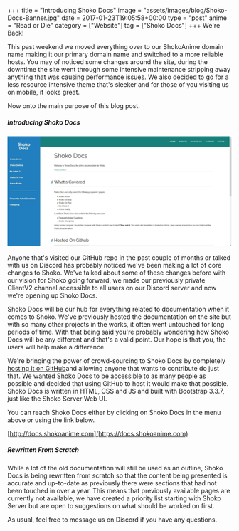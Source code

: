 +++
title = "Introducing Shoko Docs"
image = "assets/images/blog/Shoko-Docs-Banner.jpg"
date = 2017-01-23T19:05:58+00:00
type = "post"
anime = "Read or Die"
category = ["Website"]
tag = ["Shoko Docs"]
+++
We're Back!

This past weekend we moved everything over to our ShokoAnime domain name making it our primary domain name and switched to a more reliable hosts. You may of noticed some changes around the site, during the downtime the site went through some intensive maintenance stripping away anything that was causing performance issues. We also decided to go for a less resource intensive theme that's sleeker and for those of you visiting us on mobile, it looks great.

Now onto the main purpose of this blog post.

##### Introducing Shoko Docs

![Shoko Docs](/assets/images/blog/Shoko-Docs.jpg)

Anyone that's visited our GitHub repo in the past couple of months or talked with us on Discord has probably noticed we've been making a lot of core changes to Shoko. We've talked about some of these changes before with our vision for Shoko going forward, we made our previously private ClientV2 channel accessible to all users on our Discord server and now we're opening up Shoko Docs.

Shoko Docs will be our hub for everything related to documentation when it comes to Shoko. We've previously hosted the documentation on the site but with so many other projects in the works, it often went untouched for long periods of time. With that being said you're probably wondering how Shoko Docs will be any different and that's a valid point. Our hope is that you, the users will help make a difference.

We're bringing the power of crowd-sourcing to Shoko Docs by completely [hosting it on GitHub](https://github.com/ShokoAnime/ShokoDocs)and allowing anyone that wants to contribute do just that. We wanted Shoko Docs to be accessible to as many people as possible and decided that using GitHub to host it would make that possible. Shoko Docs is written in HTML, CSS and JS and built with Bootstrap 3.3.7, just like the Shoko Server Web UI.

You can reach Shoko Docs either by clicking on Shoko Docs in the menu above or using the link below.

[http://docs.shokoanime.com](https://docs.shokoanime.com)

##### Rewritten From Scratch

While a lot of the old documentation will still be used as an outline, Shoko Docs is being rewritten from scratch so that the content being presented is accurate and up-to-date as previously there were sections that had not been touched in over a year. This means that previously available pages are currently not available, we have created a priority list starting with Shoko Server but are open to suggestions on what should be worked on first. 

As usual, feel free to message us on Discord if you have any questions.
